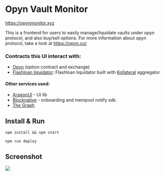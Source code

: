 # Opyn Vault Monitor
https://opynmonitor.xyz

This is a frontend for users to easily manage/liquidate vaults under opyn protocol, and also buy/sell options. For more information about opyn protocol, take a look at https://opyn.co/

### Contracts this UI interact with:
* [Opyn](https://github.com/opynfinance/Convexity-Protocol) (option contract and exchange)
* [Flashloan liquidator](https://github.com/antoncoding/LiquidatorBot): Flashloan liquidator built with [Kollateral](https://www.kollateral.co/) aggregator


#### Other services used:
* [AragonUI](https://github.com/aragon/aragon-ui) - UI lib
* [Blocknative](https://www.blocknative.com/) - onboarding and mempool notify sdk.
* [The Graph](https://thegraph.com/)


## Install & Run

```shell
npm install && npm start

npm run deploy
```

## Screenshot
![](https://i.imgur.com/CCZWQmM.png)

